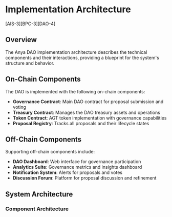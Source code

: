 # Implementation Architecture

[AIS-3][BPC-3][DAO-4]

## Overview

The Anya DAO implementation architecture describes the technical components and their interactions, providing a blueprint for the system's structure and behavior.

## On-Chain Components

The DAO is implemented with the following on-chain components:

- **Governance Contract**: Main DAO contract for proposal submission and voting
- **Treasury Contract**: Manages the DAO treasury assets and operations
- **Token Contract**: AGT token implementation with governance capabilities
- **Proposal Registry**: Tracks all proposals and their lifecycle states

## Off-Chain Components

Supporting off-chain components include:

- **DAO Dashboard**: Web interface for governance participation
- **Analytics Suite**: Governance metrics and insights dashboard
- **Notification System**: Alerts for proposals and votes
- **Discussion Forum**: Platform for proposal discussion and refinement

## System Architecture

### Component Architecture 